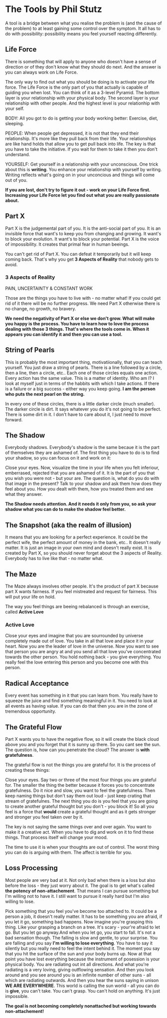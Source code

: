 # The Tools by Phil Stutz

A tool is a bridge between what you realise the problem is (and the cause of the problem) to at least gaining some control
over the symptom. It all has to do with possibility: possibility means you feel yourself reacting differently.

## Life Force
There is something that will apply to anyone who doesn't have a sense of direction or 
of they don't know what they should do next. And the answer is you can always work on 
Life Force.

The only way to find out what you should be doing is to activate your life force. The Life Force
is the only part of you that actually is capable of guiding you when lost. 
You can think of it as a 3-level Pyramid. The bottom layer is your relationship with your physical body.
The second layer is your relationship with other people. And the highest level is your relationhip with your self.

BODY: All you got to do is getting your body working better: Exercise, diet, sleeping.

PEOPLE: When people get depressed, it is not that they end their relationship. It's more like they 
pull back from their life. Your relationships are like hand holds that allow you to get pull back into life.
The key is that you have to take the initiative. If you wait for them to take it then you don't understand.

YOURSELF: Get yourself in a relationship with your unconscious. One trick about this is **writing**. You enhance
your relationship with yourself by writing. Writing reflects what's going on in your unconcious and things will
come out of you. 

**If you are lost, don't try to figure it out - work on your Life Force first. Increasing your Life Force let you find out
what you are really passionate about.**


## Part X
Part X is the judgemental part of you. It is the anti-social part of you. It is an invisible force that want's to keep 
you from changing and growing. It want's to block your evolution. It want's to block your potential. Part X is the voice
of impossibility. It creates that primal fear in human beeings.

You can't get rid of Part X. You can defeat it temporarily but it will keep coming back. That's why you get **3 Aspects of Reality**
that nobody gets to avoid.

### 3 Aspects of Reality
PAIN, UNCERTAINTY & CONSTANT WORK

Those are the things you have to live with - no matter what! If you could get rid of it there will be no further progress.
We need Part X otherwise there is no change, no growth, no bravery.

**We need the negativity of Part X or else we don't grow. What will make you happy is the process. You have to learn how to love the 
process dealing with those 3 things. That's where the tools come in. When it appears you can identify it and then you can use a tool.**


## String of Pearls
This is probably the most important thing, motivatiionally, that you can teach yourself. You just draw a string of pearls. There is 
a line followed by a circle, then a line, then a circle, etc.. Each one of those circles equals one action. Every action has the same
value. This is a matter of identity. Who am I? I look at myself just in terms of the habbits with which I take actions. If there is a failure
or a big success - either way you keep going. **I am the person who puts the next pearl on the string.**

In every one of these circles, there is a little darker circle (much smaller). The darker circle is dirt. It says whatever you do it's not going
to be perfect. There is some dirt in it. I don't have to care about it, I just need to move forward. 

## The Shadow
Everybody shadows. Everybody's shadow is the same becaue it is the part of themselves they are ashamed of. The first thing you have to do is to 
find your shadow, so you can focus on it and work on it:

Close your eyes. Now, visualize the time in your life when you felt inferiour, emberrased, rejected that you are ashamed of it. It is the 
part of you that you wish you were not - but your are. The question is, what do you do with that image in the present? Talk to your shadow 
and ask them how does they feel about you. How you dealt with them, how you treated them and see what they answer. 

**The Shadow needs attention. And it needs it only from you, so ask your shadow what you can do to make the shadow feel better.**

## The Snapshot (aka the realm of illusion)
It means that you are looking for a perfect experience. It could be the perfect wife, the perfect amount of money in the bank, etc.. It
doesn't really matter. It is just an image in your own mind and doesn't really exist. It is created by Part X, so you should never forget about the 
3 aspects of Reality. Everybody has to live like that - no matter what.

## The Maze
The Maze always involves other people. It's the product of part X because part X wants fairness. If you feel mistreated and request for fairness. 
This will put your life on hold.  

The way you feel things are beeing rebalanced is through an exercise, called **Active Love**

### Active Love
Close your eyes and imagine that you are sourrounded by universe completely made out of love. You take in all that love and place it in your heart.
Now you are the leader of love in the universe. Now you want to see that person you are angry at and you send all that love you've concentrated towards
the other person. You hold nothing back - you give everything. You really feel the love entering this person and you become one with this person.


## Radical Acceptance
Every event has something in it that you can learn from. You really have to squeeze the juice and find  something meaningful in it.
You need to look at all events as having value. If you can do that then you are in the zone of tremendous opportunity. 

## The Grateful Flow
Part X wants you to have the negative flow, so it will create the black cloud above you and you forget that it is sunny up there.
So you cant see the sun. The question is, how can you penetrate the cloud? The answer is **with gratefulness**.

The grateful flow is not the things you are grateful for. It is the process of creating these things:

Close your eyes. Say two or three of the most four things you are grateful for. The smaller the thing the better because it forces
you to concentrate gratefulness. Do it nice and slow, you want to feel the gratefulness. Then keep naming things but don't say them
out loud - just keep crating that stream of gratefulnes. The next thing you do is you feel that you are going to create another grateful
thought but you don't - you block it! So all you feel is a force that **would** create a grateful thought and as it gets stronger and stronger
you feel taken over by it. 

The key is not saying the same things over and over again. You want to make it a creative act. When you have to dig and work on it to find
these things. That process itself  will change your mood. 

The time to use it is when your thoughts are out of control. The worst thing you can do is arguing with them. The affect is terrible for you. 

## Loss Processing
Most people are very bad at it. Not only bad when there is a loss but also before the loss - they just worry about it. 
The goal is to get what's called **the potency of non-attachement**. That means I can pursue something but I'm willing
not to have it. I still want to pursue it really hard but I'm also willing to lose. 

Pick something that you feel you've become too attached to. It could be a person a job, it doesn't really matter. 
It has to be something you are afraid, if you let it go, something bad happens. 
Now imagine you're grasping this thing. Like your grasping a branch on a tree. It's scary - your're afraid to let go. 
But you let go anyway.And when you let go, you start to fall. It's not a bad sensation though. The falling is slow and gentle,
to your surprise. You are falling and you say **I'm willing to lose everything**. You have to say it silently but you really
need to feel the intent behind it. The moment you say that you hit the surface of the sun and your body burns up. 
Now at that point you have lost everything because the instrument of posession is your physical body. You are radiating out
int all directions. And what you're radiating is a very loving, giving outflowing sensation. And then you look around and you see
around you is an infinite number of other suns - all which are radiating outwards. And then you hear the suns saying in unison
**WE ARE EVERYWHERE**. This world is calling the sun world - all you can do is **give**, you can't take. You can't grasp. 
You can't hold on anything. It's just impossible. 

**The goal is not becoming completely nonattached but working towards non-attachement!**




